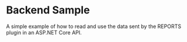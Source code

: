 # Backend Sample

A simple example of how to read and use the data sent by the REPORTS plugin in an ASP.NET Core API.